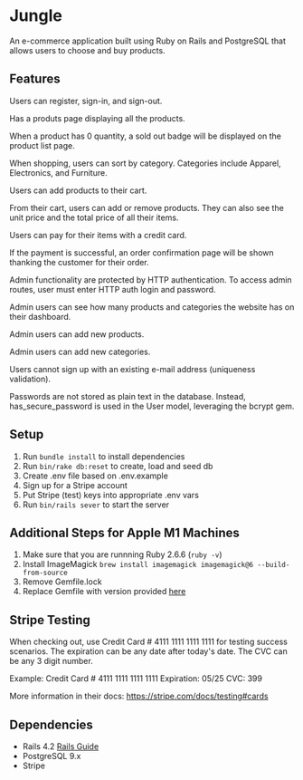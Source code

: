 # Jungle

An e-commerce application built using Ruby on Rails and PostgreSQL that allows users to choose and buy products. 

## Features

Users can register, sign-in, and sign-out.

Has a produts page displaying all the products. 

When a product has 0 quantity, a sold out badge will be displayed on the product list page.

When shopping, users can sort by category. Categories include Apparel, Electronics, and Furniture.

Users can add products to their cart. 

From their cart, users can add or remove products. They can also see the unit price and the total price of all their items. 

Users can pay for their items with a credit card. 

If the payment is successful, an order confirmation page will be shown thanking the customer for their order. 

Admin functionality are protected by HTTP authentication. To access admin routes, user must enter HTTP auth login and password. 

Admin users can see how many products and categories the website has on their dashboard.  

Admin users can add new products. 

Admin users can add new categories. 

Users cannot sign up with an existing e-mail address (uniqueness validation). 

Passwords are not stored as plain text in the database. Instead, has_secure_password is used in the User model, leveraging the bcrypt gem. 




## Setup

1. Run `bundle install` to install dependencies
2. Run `bin/rake db:reset` to create, load and seed db
3. Create .env file based on .env.example
4. Sign up for a Stripe account
5. Put Stripe (test) keys into appropriate .env vars
6. Run `bin/rails sever` to start the server

## Additional Steps for Apple M1 Machines

1. Make sure that you are runnning Ruby 2.6.6 (`ruby -v`)
1. Install ImageMagick `brew install imagemagick imagemagick@6 --build-from-source`
2. Remove Gemfile.lock
3. Replace Gemfile with version provided [here](https://gist.githubusercontent.com/FrancisBourgouin/831795ae12c4704687a0c2496d91a727/raw/ce8e2104f725f43e56650d404169c7b11c33a5c5/Gemfile)


## Stripe Testing

When checking out, use Credit Card # 4111 1111 1111 1111 for testing success scenarios. The expiration can be any date after today's date. The CVC can be any 3 digit number. 

Example: Credit Card # 4111 1111 1111 1111 Expiration: 05/25 CVC: 399

More information in their docs: <https://stripe.com/docs/testing#cards>

## Dependencies

* Rails 4.2 [Rails Guide](http://guides.rubyonrails.org/v4.2/)
* PostgreSQL 9.x
* Stripe


